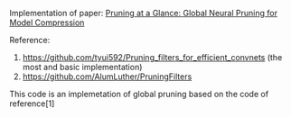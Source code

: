Implementation of paper: [Pruning at a Glance: Global Neural Pruning for Model Compression](https://arxiv.org/abs/1912.00200)

Reference:
1. https://github.com/tyui592/Pruning_filters_for_efficient_convnets (the most and basic implementation)
2. https://github.com/AlumLuther/PruningFilters

This code is an implemetation of global pruning based on the code of reference[1]
